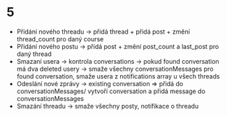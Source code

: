 # 5

- Přidání nového threadu -> přidá thread + přidá post + změní thread_count pro daný course
- Přidání nového postu -> přidá post + změní post_count a last_post pro daný thread
- Smazaní usera -> kontrola conversations -> pokud found conversation má dva deleted usery -> smaže všechny conversationMessages pro found conversation, smaže usera z notifications array u všech threads
- Odeslání nové zprávy -> existing conversation => přidá do conversationMessages/ vytvoří conversation a přidá message do conversationMessages
- Smazání threadu -> smaže všechny posty, notifikace o threadu
